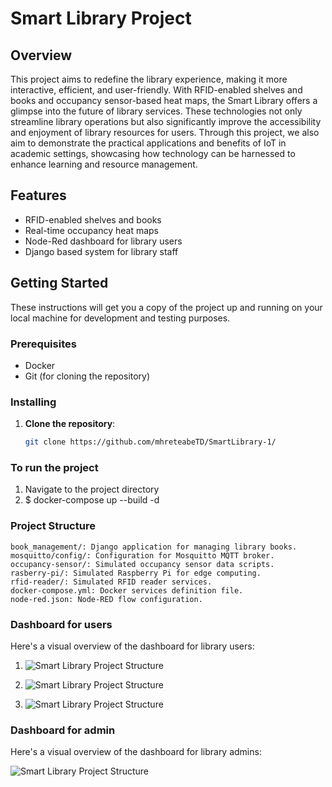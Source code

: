# Smart Library Project

## Overview

This project aims to redefine the library experience, making it more interactive, efficient, and
user-friendly. With RFID-enabled shelves and books and occupancy sensor-based heat maps,
the Smart Library offers a glimpse into the future of library services. These technologies not
only streamline library operations but also significantly improve the accessibility and enjoyment
of library resources for users. Through this project, we also aim to demonstrate the practical
applications and benefits of IoT in academic settings, showcasing how technology can be
harnessed to enhance learning and resource management.

## Features

- RFID-enabled shelves and books
- Real-time occupancy heat maps
- Node-Red dashboard for library users
- Django based system for library staff

## Getting Started

These instructions will get you a copy of the project up and running on your local machine for development and testing purposes.

### Prerequisites

- Docker
- Git (for cloning the repository)

### Installing

1. **Clone the repository**:
   ```sh
   git clone https://github.com/mhreteabeTD/SmartLibrary-1/

### To run the project 
1. Navigate to the project directory
2. $ docker-compose up --build -d

### Project Structure

    book_management/: Django application for managing library books.
    mosquitto/config/: Configuration for Mosquitto MQTT broker.
    occupancy-sensor/: Simulated occupancy sensor data scripts.
    rasberry-pi/: Simulated Raspberry Pi for edge computing.
    rfid-reader/: Simulated RFID reader services.
    docker-compose.yml: Docker services definition file.
    node-red.json: Node-RED flow configuration.
    
### Dashboard for users
Here's a visual overview of the dashboard for library users:
1. ![Smart Library Project Structure](real_time_dashbaord.png)

2. ![Smart Library Project Structure](seat_occupancy_form.png)

3. ![Smart Library Project Structure](book_finder_new.png)


### Dashboard for admin
Here's a visual overview of the dashboard for library admins:

![Smart Library Project Structure](admin_dashboard.png)

